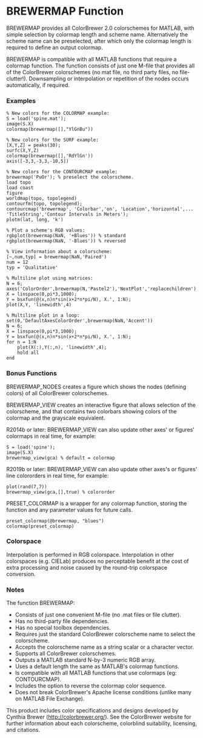 BREWERMAP Function
==================

BREWERMAP provides all ColorBrewer 2.0 colorschemes for MATLAB, with simple selection by colormap length and scheme name. Alternatively the scheme name can be preselected, after which only the colormap length is required to define an output colormap.

BREWERMAP is compatible with all MATLAB functions that require a colormap function. The function consists of just one M-file that provides all of the ColorBrewer colorschemes (no mat file, no third party files, no file-clutter!). Downsampling or interpolation or repetition of the nodes occurs automatically, if required.

### Examples ###

    % New colors for the COLORMAP example:
    S = load('spine.mat');
    image(S.X)
    colormap(brewermap([],"YlGnBu"))
    
    % New colors for the SURF example:
    [X,Y,Z] = peaks(30);
    surfc(X,Y,Z)
    colormap(brewermap([],'RdYlGn'))
    axis([-3,3,-3,3,-10,5])
    
    % New colors for the CONTOURCMAP example:
    brewermap('PuOr'); % preselect the colorscheme.
    load topo
    load coast
    figure
    worldmap(topo, topolegend)
    contourfm(topo, topolegend);
    contourcmap('brewermap', 'Colorbar','on', 'Location','horizontal',...
    'TitleString','Contour Intervals in Meters');
    plotm(lat, long, 'k')
    
    % Plot a scheme's RGB values:
    rgbplot(brewermap(NaN, '+Blues')) % standard
    rgbplot(brewermap(NaN, '-Blues')) % reversed
    
    % View information about a colorscheme:
    [~,num,typ] = brewermap(NaN,'Paired')
    num = 12
    typ = 'Qualitative'
    
    % Multiline plot using matrices:
    N = 6;
    axes('ColorOrder',brewermap(N,'Pastel2'),'NextPlot','replacechildren')
    X = linspace(0,pi*3,1000);
    Y = bsxfun(@(x,n)n*sin(x+2*n*pi/N), X.', 1:N);
    plot(X,Y, 'linewidth',4)
    
    % Multiline plot in a loop:
    set(0,'DefaultAxesColorOrder',brewermap(NaN,'Accent'))
    N = 6;
    X = linspace(0,pi*3,1000);
    Y = bsxfun(@(x,n)n*sin(x+2*n*pi/N), X.', 1:N);
    for n = 1:N
        plot(X(:),Y(:,n), 'linewidth',4);
        hold all
    end

### Bonus Functions ###

BREWERMAP_NODES creates a figure which shows the nodes (defining colors) of all ColorBrewer colorschemes.

BREWERMAP_VIEW creates an interactive figure that allows selection of the colorscheme, and that contains two colorbars showing colors of the colormap and the grayscale equivalent.

R2014b or later: BREWERMAP_VIEW can also update other axes' or figures' colormaps in real time, for example:

    S = load('spine');
    image(S.X)
    brewermap_view(gca) % default = colormap

R2019b or later: BREWERMAP_VIEW can also update other axes's or figures' line colororders in real time, for example:

    plot(rand(7,7))
    brewermap_view(gca,[],true) % colororder

PRESET_COLORMAP is a wrapper for any colormap function, storing the function and any parameter values for future calls.

    preset_colormap(@brewermap, "blues")
    colormap(preset_colormap)

### Colorspace ###

Interpolation is performed in RGB colorspace. Interpolation in other colorspaces (e.g. CIELab) produces no perceptable benefit at the cost of extra processing and noise caused by the round-trip colorspace conversion.

### Notes ###

The function BREWERMAP:

* Consists of just one convenient M-file (no .mat files or file clutter).
* Has no third-party file dependencies.
* Has no special toolbox dependencies.
* Requires just the standard ColorBrewer colorscheme name to select the colorscheme.
* Accepts the colorscheme name as a string scalar or a character vector.
* Supports all ColorBrewer colorschemes.
* Outputs a MATLAB standard N-by-3 numeric RGB array.
* Uses a default length the same as MATLAB's colormap functions.
* Is compatible with all MATLAB functions that use colormaps (eg: CONTOURCMAP).
* Includes the option to reverse the colormap color sequence.
* Does not break ColorBrewer's Apache license conditions (unlike many on MATLAB File Exchange).

This product includes color specifications and designs developed by Cynthia Brewer (http://colorbrewer.org/). See the ColorBrewer website for further information about each colorscheme, colorblind suitability, licensing, and citations.